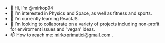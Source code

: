 - 👋 Hi, I’m @mirkop94
- 👀 I’m interested in Physics and Space, as well as fitness and sports.
- 🌱 I’m currently learning ReactJS.
- 💞️ I’m looking to collaborate on a variety of projects including non-profit for enviroment issues and 'vegan' ideas.
- 📫 How to reach me: mirkoprimatici@gmail.com .

